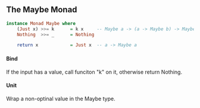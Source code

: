 
## The Maybe Monad

```haskell
instance Monad Maybe where
    (Just x) >>= k      = k x     -- Maybe a -> (a -> Maybe b) -> Maybe b
    Nothing  >>= _      = Nothing

    return x            = Just x  -- a -> Maybe a
```

<div class="fragment">
    <h4>Bind</h4>
    <p>If the input has a value, call funciton "k" on it, otherwise return Nothing.</p>
    <h4>Unit</h4>
    <p>Wrap a non-optinal value in the Maybe type.</p>
</div>
